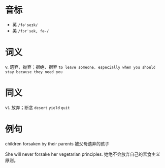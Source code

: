 # 音标

- 英 `/fə'seɪk/`
- 美 `/fɔrˈsek, fə-/`

# 词义

v. 遗弃，抛弃；摒绝，摒弃
`to leave someone, especially when you should stay because they need you`

# 同义

vt. 放弃；断念
`desert` `yield` `quit`

# 例句

children forsaken by their parents
被父母遗弃的孩子

She will never forsake her vegetarian principles.
她绝不会放弃自己的素食主义原则。


